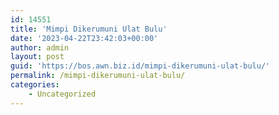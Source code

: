```yaml
---
id: 14551
title: 'Mimpi Dikerumuni Ulat Bulu'
date: '2023-04-22T23:42:03+00:00'
author: admin
layout: post
guid: 'https://bos.awn.biz.id/mimpi-dikerumuni-ulat-bulu/'
permalink: /mimpi-dikerumuni-ulat-bulu/
categories:
    - Uncategorized
---
```


